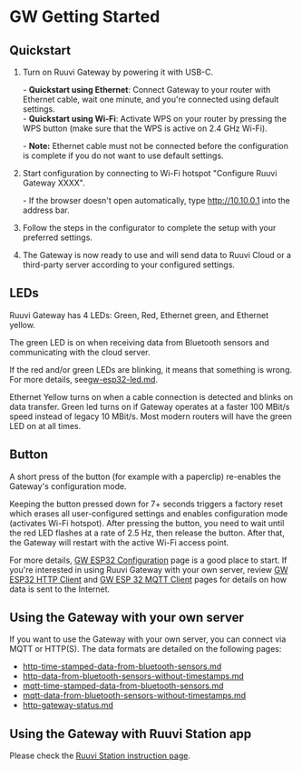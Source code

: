 # GW Getting Started

## Quickstart

1.  Turn on Ruuvi Gateway by powering it with USB-C.

    \- **Quickstart using Ethernet**: Connect Gateway to your router with Ethernet cable, wait one minute, and you're connected using default settings.\
    \- **Quickstart using Wi-Fi**: Activate WPS on your router by pressing the WPS button (make sure that the WPS is active on 2.4 GHz Wi-Fi).

    \- **Note:** Ethernet cable must not be connected before the configuration is complete if you do not want to use default settings.
2.  Start configuration by connecting to Wi-Fi hotspot "Configure Ruuvi Gateway XXXX".

    \- If the browser doesn't open automatically, type http://10.10.0.1 into the address bar.
3. Follow the steps in the configurator to complete the setup with your preferred settings.
4. The Gateway is now ready to use and will send data to Ruuvi Cloud or a third-party server according to your configured settings.

## LEDs

Ruuvi Gateway has 4 LEDs: Green, Red, Ethernet green, and Ethernet yellow.&#x20;

The green LED is on when receiving data from Bluetooth sensors and communicating with the cloud server. &#x20;

If the red and/or green LEDs are blinking, it means that something is wrong. For more details, see[gw-esp32-led.md](../gw-esp32-firmware/gw-esp32-led.md "mention").

Ethernet Yellow turns on when a cable connection is detected and blinks on data transfer. Green led turns on if Gateway operates at a faster 100 MBit/s speed instead of legacy 10 MBit/s. Most modern routers will have the green LED on at all times.&#x20;

## Button

A short press of the button (for example with a paperclip) re-enables the Gateway's configuration mode.&#x20;

Keeping the button pressed down for 7+ seconds triggers a factory reset which erases all user-configured settings and enables configuration mode (activates Wi-Fi hotspot). After pressing the button, you need to wait until the red LED flashes at a rate of 2.5 Hz, then release the button. After that, the Gateway will restart with the active Wi-Fi access point.

For more details, [GW ESP32 Configuration](broken-reference) page is a good place to start. If you're interested in using Ruuvi Gateway with your own server, review [GW ESP32 HTTP Client](../gw-esp32-firmware/gw-esp32-http-client.md) and [GW ESP 32 MQTT Client](../gw-esp32-firmware/gw-esp32-mqtt-client.md) pages for details on how data is sent to the Internet.&#x20;

## Using the Gateway with your own server

If you want to use the Gateway with your own server, you can connect via MQTT or HTTP(S). The data formats are detailed on the following pages:

* [http-time-stamped-data-from-bluetooth-sensors.md](../data-formats/http-time-stamped-data-from-bluetooth-sensors.md "mention")
* [http-data-from-bluetooth-sensors-without-timestamps.md](../data-formats/http-data-from-bluetooth-sensors-without-timestamps.md "mention")
* [mqtt-time-stamped-data-from-bluetooth-sensors.md](../data-formats/mqtt-time-stamped-data-from-bluetooth-sensors.md "mention")
* [mqtt-data-from-bluetooth-sensors-without-timestamps.md](../data-formats/mqtt-data-from-bluetooth-sensors-without-timestamps.md "mention")
* [http-gateway-status.md](../data-formats/http-gateway-status.md "mention")

## Using the Gateway with Ruuvi Station app

Please check the [Ruuvi Station instruction page](https://docs.ruuvi.com/ruuvi-station-app/use-with-ruuvi-gateway-ruuvi-network).

